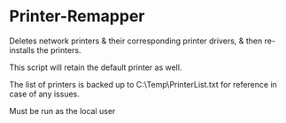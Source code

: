 # Printer-Remapper
Deletes network printers &amp; their corresponding printer drivers, &amp; then re-installs the printers.

This script will retain the default printer as well.

The list of printers is backed up to C:\Temp\PrinterList.txt for reference in case of any issues.

Must be run as the local user

